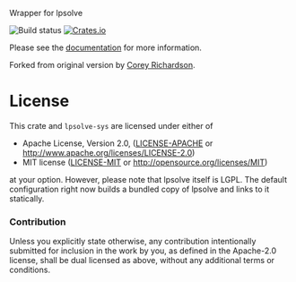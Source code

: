 Wrapper for lpsolve

![Build status](https://gitlab.com/cmr/rust-lpsolve/badges/master/build.svg)
[![Crates.io](https://img.shields.io/crates/v/lpsolve.svg)](https://crates.io/crates/lpsolve)

Please see the [documentation](https://cmr.gitlab.io/rust-lpsolve/lpsolve) for
more information.

Forked from original version by [Corey Richardson](https://gitlab.com/cmr/rust-lpsolve).

# License

This crate and `lpsolve-sys` are licensed under either of

 * Apache License, Version 2.0, ([LICENSE-APACHE](LICENSE-APACHE) or http://www.apache.org/licenses/LICENSE-2.0)
 * MIT license ([LICENSE-MIT](LICENSE-MIT) or http://opensource.org/licenses/MIT)

at your option. However, please note that lpsolve itself is LGPL. The default configuration right
now builds a bundled copy of lpsolve and links to it statically.

### Contribution

Unless you explicitly state otherwise, any contribution intentionally
submitted for inclusion in the work by you, as defined in the Apache-2.0
license, shall be dual licensed as above, without any additional terms or
conditions.

